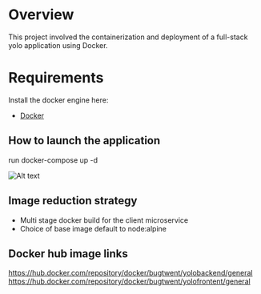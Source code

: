 # Overview
This project involved the containerization and deployment of a full-stack yolo application using Docker.


# Requirements
Install the docker engine here:
- [Docker](https://docs.docker.com/engine/install/) 

## How to launch the application 
run docker-compose up -d

![Alt text](image.png)

## Image reduction strategy
- Multi stage docker build for the client microservice
- Choice of base image default to node:alpine

## Docker hub image links
https://hub.docker.com/repository/docker/bugtwent/yolobackend/general
https://hub.docker.com/repository/docker/bugtwent/yolofrontent/general